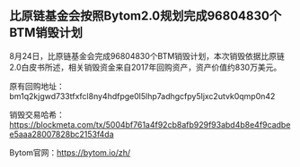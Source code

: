 ## 比原链基金会按照Bytom2.0规划完成96804830个BTM销毁计划

8月24日，比原链基金会完成96804830个BTM销毁计划，本次销毁依据比原链2.0白皮书所述，相关销毁资金来自2017年回购资产，资产价值约830万美元。

原有回购地址：bm1q2kjgwd733tfxfcl8ny4hdfpge0l5lhp7adhgcfpy5ljxc2utvk0qmp0n42

销毁交易哈希：https://blockmeta.com/tx/5004bf761a4f92cb8afb929f93abd4b8e4f9cadbee5aaa28007828bc2153f4da

Bytom官网：https://bytom.io/zh/